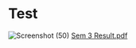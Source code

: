 # Test
![Screenshot (50)](https://user-images.githubusercontent.com/44596046/220906344-45ef18ef-2e20-4389-bf5d-308e4283984b.png)
[Sem 3 Result.pdf](https://github.com/Sanketkeny/Test/files/10813551/Sem.3.Result.pdf)
